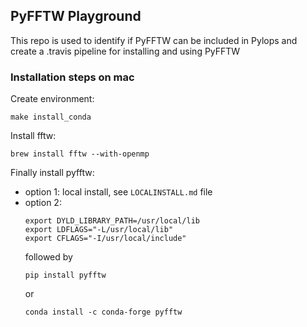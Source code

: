 ## PyFFTW Playground
This repo is used to identify if PyFFTW can be included in Pylops and create a .travis pipeline for installing
and using PyFFTW

### Installation steps on mac

Create environment:
```
make install_conda
```

Install fftw:
```
brew install fftw --with-openmp
```

Finally install pyfftw:

* option 1: local install, see ``LOCALINSTALL.md`` file
* option 2:
    ```
    export DYLD_LIBRARY_PATH=/usr/local/lib
    export LDFLAGS="-L/usr/local/lib"
    export CFLAGS="-I/usr/local/include"
    ```
    followed by
    ```
    pip install pyfftw
    ```
    or
    ```
    conda install -c conda-forge pyfftw
    ```